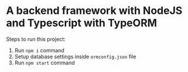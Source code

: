 # A backend framework with NodeJS and Typescript with TypeORM        
Steps to run this project:

1. Run `npm i` command
2. Setup database settings inside `ormconfig.json` file
3. Run `npm start` command
